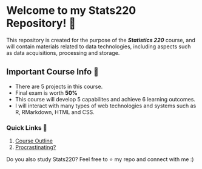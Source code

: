 # Welcome to my Stats220 Repository! 🌟

This repository is created for the purpose of the ***Statistics 220*** course, and will contain materials related to data technologies, including aspects such as data acquisitions, processing and storage. 

## Important Course Info 📖
* There are 5 projects in this course.
* Final exam is worth **50%**
* This course will develop 5 capabilites and achieve 6 learning outcomes.
* I will interact with many types of web technologies and systems such as R, RMarkdown, HTML and CSS. 

### Quick Links 🔗
1. [Course Outline](https://courseoutline.auckland.ac.nz/dco/course/STATS/220/1213)
2. [Procrastinating?](https://theuselessweb.com/)

Do you also study Stats220? Feel free to ⭐️ my repo and connect with me :) 

